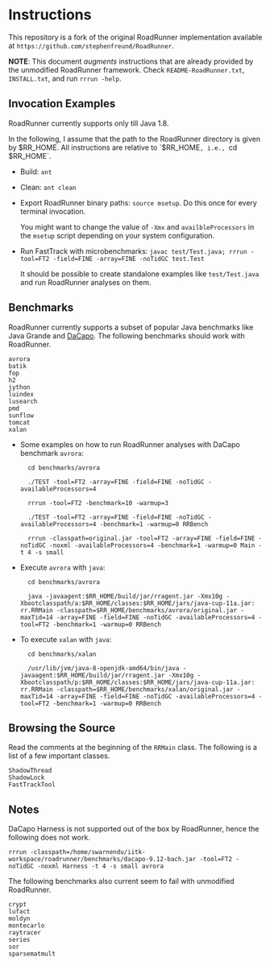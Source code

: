 # Instructions

This repository is a fork of the original RoadRunner implementation available at `https://github.com/stephenfreund/RoadRunner`.

**NOTE**: This document *augments* instructions that are already provided by the unmodified RoadRunner framework. Check `README-RoadRunner.txt`, `INSTALL.txt`, and run `rrrun -help`.

## Invocation Examples

RoadRunner currently supports only till Java 1.8.

In the following, I assume that the path to the RoadRunner directory is given by $RR_HOME. All instructions are relative to `$RR_HOME`, i.e., `cd $RR_HOME`.

+ Build: `ant`

+ Clean: `ant clean`

+ Export RoadRunner binary paths: `source msetup`. Do this once for every terminal invocation.

    You might want to change the value of `-Xmx` and `availbleProcessors` in the `msetup` script depending on your system configuration.

+ Run FastTrack with microbenchmarks: `javac test/Test.java; rrrun -tool=FT2 -field=FINE -array=FINE -noTidGC test.Test`

    It should be possible to create standalone examples like `test/Test.java` and run RoadRunner analyses on them.

## Benchmarks

RoadRunner currently supports a subset of popular Java benchmarks like Java Grande and [DaCapo](http://dacapobench.org). The following benchmarks should work with RoadRunner.

    avrora
    batik
    fop
    h2
    jython
    luindex
    lusearch
    pmd
    sunflow
    tomcat
    xalan

+ Some examples on how to run RoadRunner analyses with DaCapo benchmark `avrora`:

        cd benchmarks/avrora

        ./TEST -tool=FT2 -array=FINE -field=FINE -noTidGC -availableProcessors=4

        rrrun -tool=FT2 -benchmark=10 -warmup=3

        ./TEST -tool=FT2 -array=FINE -field=FINE -noTidGC -availableProcessors=4 -benchmark=1 -warmup=0 RRBench

        rrrun -classpath=original.jar -tool=FT2 -array=FINE -field=FINE -noTidGC -noxml -availableProcessors=4 -benchmark=1 -warmup=0 Main -t 4 -s small

+ Execute `avrora` with `java`:

        cd benchmarks/avrora

        java -javaagent:$RR_HOME/build/jar/rragent.jar -Xmx10g -Xbootclasspath/a:$RR_HOME/classes:$RR_HOME/jars/java-cup-11a.jar: rr.RRMain -classpath=$RR_HOME/benchmarks/avrora/original.jar -maxTid=14 -array=FINE -field=FINE -noTidGC -availableProcessors=4 -tool=FT2 -benchmark=1 -warmup=0 RRBench

+ To execute `xalan` with `java`:

        cd benchmarks/xalan

        /usr/lib/jvm/java-8-openjdk-amd64/bin/java -javaagent:$RR_HOME/build/jar/rragent.jar -Xmx10g -Xbootclasspath/p:$RR_HOME/classes:$RR_HOME/jars/java-cup-11a.jar: rr.RRMain -classpath=$RR_HOME/benchmarks/xalan/original.jar -maxTid=14 -array=FINE -field=FINE -noTidGC -availableProcessors=4 -tool=FT2 -benchmark=1 -warmup=0 RRBench


## Browsing the Source

Read the comments at the beginning of the `RRMain` class. The following is a list of a few important classes.

    ShadowThread
    ShadowLock
    FastTrackTool

## Notes

DaCapo Harness is not supported out of the box by RoadRunner, hence the following does not work.

    rrrun -classpath=/home/swarnendu/iitk-workspace/roadrunner/benchmarks/dacapo-9.12-bach.jar -tool=FT2 -noTidGC -noxml Harness -t 4 -s small avrora

The following benchmarks also current seem to fail with unmodified RoadRunner.

    crypt
    lufact
    moldyn
    montecarlo
    raytracer
    series
    sor
    sparsematmult
